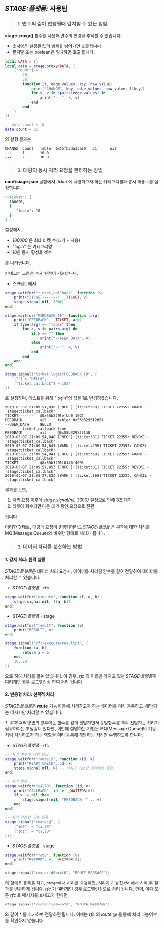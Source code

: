 ## *STAGE:플랫폼:* 사용팁

> ### 1. 변수의 값이 변경될때 감지할 수 있는 방법

  **stage.proxy()** 함수를 사용해 변수의 변경을 추적할 수 있습니다.
  
  * 숫자형은 설정된 값의 범위를 넘어가면 호출됩니다.
  * 문자열 또는 boolean은 일치하면 호출 됩니다.
  
  ```lua
  local DATA = {}
  local data = stage.proxy(DATA, {
      ["count"] = {
          20,
          30,
          function (t, edge_values, key, new_value)
              print("CHANGE", key, edge_values, new_value, t[key])
              for k, v in ipairs(edge_values) do
                  print("---", k, v)
              end
          end
      }
  })

  -- data.count = 10
  data.count = 31
  ```

  의 실행 결과는
  ```console
  CHANGE  count   table: 0x55fb3da33a30   31      nil
  ---     1       20.0
  ---     2       30.0
  ```

> ### 2. 대량의 동시 처리 요청을 관리하는 방법

  **conf/stage.json** 설정에서 *ticket* 에 사용하고자 하는 카테고리명과 동시 허용수를 설정합니다.
  
  ```sh
  "=ticket": [
    100000,
    {
       "login": 10
    }
  ]
  ```
  
  설정에서,
  
  * *100000* 은 최대 티켓 수(대기 + 사용)
  * *"login*" 는 카테고리명
  * *10*은 동시 활성화 갯수
    
  를 나타냅니다.
  
  카테고리 그룹은 추가 설정이 가능합니다.
  
  * 스크립트에서
  
  ```lua
  stage.waitfor("ticket_callback", function (v)
      print("TICKET-------", _TICKET, v)
      stage.signal(nil, 3000)
  end)

  stage.waitfor("FEEDBACK_ID", function (arg)
      print("FEEDBACK", _TICKET, arg)
      if type(arg) == "table" then
          for k, v in pairs(arg) do
              if k == "" then
                  print("--USER_DATA", v)
              else
                  print("---", k, v)
              end
          end
      end
  end)

  stage.signal("ticket:login?FEEDBACK_ID", {
      [""] = "HELLO",
      ["ticket_callback"] = 1024
  })
  ```
  
  로 설정하며, 테스트를 위해 "login"의 값을 1로 변경하였습니다.
  
  ```console
  2019-06-07 21:09:51,830 [INFO ] [ticket:69] TICKET 22355: GRANT - 'stage:ticket_callback'
  TICKET-------   @0x55b3295efbb0 1024
  FEEDBACK        nil     table: 0x55b3295f2d50
  --USER_DATA     HELLO
  ---     ticket_callback true
  FEEDBACK        nil     @0x55b3295f0140
  2019-06-07 21:09:54,840 [INFO ] [ticket:81] TICKET 22355: REVOKE - 'stage:ticket_callback'
  2019-06-07 21:09:54,841 [WARN ] [ticket:299] TICKET 22355: CANCEL - 'stage:ticket_callback'
  2019-06-07 21:09:54,841 [INFO ] [ticket:69] TICKET 22355: GRANT - 'stage:ticket_callback'
  TICKET-------   @0x55b3295f0140 4096
  2019-06-07 21:09:57,853 [INFO ] [ticket:81] TICKET 22355: REVOKE - 'stage:ticket_callback'
  2019-06-07 21:09:57,853 [WARN ] [ticket:299] TICKET 22355: CANCEL - 'stage:ticket_callback'
  ```
  결과를 보면, 
  
  1. 처리 요청 이후에 *stage.signal(nil, 3000)* 설정으로 인해 3초 대기
  2. 티켓이 회수되면 다은 대기 중인 요청으로 전환
  
  됩니다.
  
  이러한 형태로, 대량의 요청이 발생되더라도 *STAGE:플랫폼* 은 부하에 대한 처리를 MQ(Message Queue)와 비슷한 형태로 처리가 됩니다.
  
> ### 3. 데이터 처리를 분산하는 방법

  #### 1. 강제 처리: 원격 실행
  
  *STAGE:플랫폼*은 데이터 처리 요청시, 데이터를 처리할 함수를 같이 전달하여 데이터를 처리할 수 있습니다.

  * *STAGE:플랫폼* - rfc
  ```lua
  stage.waitfor("execute", function (f, a, b)
      stage.signal(nil, f(a, b))
  end)
  ```

  * *STAGE:플랫폼* - stage
  ```lua
  stage.waitfor("result", function (v)
      print("RESULT", v)
  end)

  stage.signal("rfc:execute=result@A", {
      function (a, b)
          return a + b
      end,
      10, 20
  })
  ```
  
  으로 하여 처리를 할수 있습니다. 이 경우, *rfc* 의 이름을 가지고 있는 *STAGE:플랫폼*이 여러개인 경우 로드밸런싱 하여 처리 됩니다.
  
  #### 2. 반응형 처리: 선택적 처리
  
  *STAGE:플랫폼*은 **route** 기능을 통해 처리하고자 하는 데이터를 미리 등록하고, 해당되는 메시지만 처리할 수 있습니다.
  
  *1. 강제 처리* 방법의 경우에는 함수를  같이 전달하면서 동일함수를 계속 전달하는 처리가 필요하다는 부담감이 있다면, 이번에 설명하는 기법은 MQ(Message Queue)의 기능 처럼 처리하고자 하는 역할을 미리 등록해 해당하는 처리만 수행하도록 합니다.
  
  * *STAGE:플랫폼* - rfc
  ```lua
  -- 처리 여부에 대한 응답
  stage.waitfor("route:@", function (id, k)
      print("READY CHECK", id, k)
      stage.signal(nil, k) -- 처리가 가능한 상태라면 응답
  end) 
  
  -- 처리 함수
  stage.waitfor("call0", function (id, v)
      print("CALLBACK", id, v, _WAITFOR[0])
      if v ~= nil then
          stage.signal(nil, "FEEDBACK--" .. v)
      end
  end)

  -- 처리 가능한 기능 등록
  stage.signal("route:@", {
      ["id0"] = "call0",
      ["id1"] = "call0"
  });
  ```

  * *STAGE:플랫폼* - stage
  ```lua
  stage.waitfor("ret0", function (v)
      print("RETURN", v, _WAITFOR[0])
  end)

  stage.signal("route:id0=ret0", "ROUTE MESSAGE");  
  ```
  
  의 형태로 등록을 하고, *stage*에서 처리를 요청하면, 처리가 가능한 *rfc* 에서 처리 후 결과를 반환하게 됩니다.
  *rfc* 가 여러개인 경우 로드벨런싱으로 처리 됩니다. 만약, 이때 모든 *rfc* 로 메시지를 보내고자 한다면
  
  ```lua
  stage.signal("route:*id0=ret0", "ROUTE MESSAGE");  
  ```
  
  와 같이 **\*** 를 추가하여 전달하면 됩니다. 이때는 *rfc* 의 *route:@* 를 통해 처리 가능여부를 확인하지 않습니다.
  
